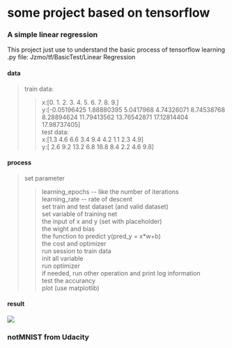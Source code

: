 # some project based on tensorflow
### A simple linear regression
This project just use to understand the basic process of tensorflow learning<br>
.py file: Jzmo/tf/BasicTest/Linear Regression<br>

#### data
>train data:<br>
>>x:[0. 1. 2. 3. 4. 5. 6. 7. 8. 9.]<br>
>>y:[-0.05196425  1.88880395  5.0417968   4.74326071  8.74538768  8.28894624  11.79413562 13.76542871 17.12814404 17.98737405]<br>
>test data:<br>
>>x:[1.3 4.6 6.6 3.4 9.4 4.2 1.1 2.3 4.9]<br>
>>y:[ 2.6  9.2 13.2  6.8 18.8  8.4  2.2  4.6  9.8]<br>
#### process
>set parameter<br>
>>learning_epochs -- like the number of iterations<br>
>>learning_rate -- rate of descent<br>
>set train and test dataset (and valid dataset)<br>
>set variable of training net<br>
>>the input of x and y (set with placeholder)<br>
>>the wight and bias<br>
>>the function to predict y(pred_y = x*w+b)<br>
>>the cost and optimizer<br>
>run session to train data<br>
>>init all variable<br>
>>run optimizer<br>
>>if needed, run other operation and print log information<br>
>test the accurancy<br>
>plot (use matplotlib)<br>
#### result
![](https://github.com/Jzmo/tf/BasicTest/LinearRegression/Result.png)

### notMNIST from Udacity
